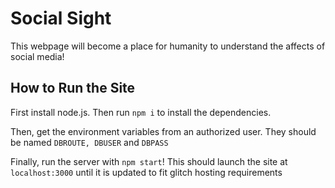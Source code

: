 # Social Sight
This webpage will become a place for humanity to understand the affects of social media!

## How to Run the Site
First install node.js. Then run ```npm i``` to install the dependencies.

Then, get the environment variables from an authorized user. They should be named ```DBROUTE, DBUSER``` and ```DBPASS```

Finally, run the server with ```npm start```! This should launch the site at ```localhost:3000``` until it is updated to fit glitch hosting requirements